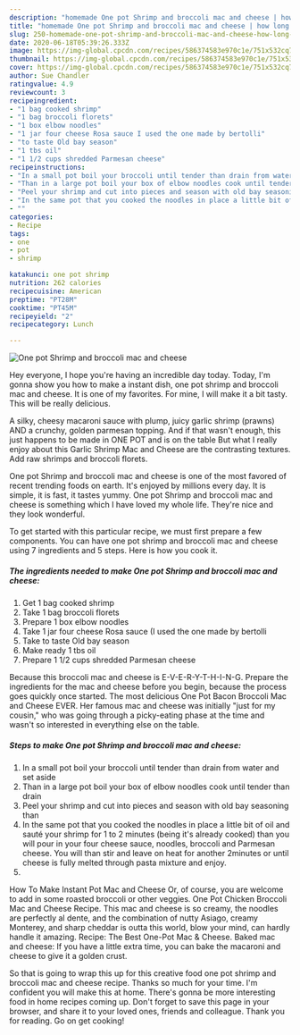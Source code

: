 ```yaml
---
description: "homemade One pot Shrimp and broccoli mac and cheese | how long to cook One pot Shrimp and broccoli mac and cheese"
title: "homemade One pot Shrimp and broccoli mac and cheese | how long to cook One pot Shrimp and broccoli mac and cheese"
slug: 250-homemade-one-pot-shrimp-and-broccoli-mac-and-cheese-how-long-to-cook-one-pot-shrimp-and-broccoli-mac-and-cheese
date: 2020-06-18T05:39:26.333Z
image: https://img-global.cpcdn.com/recipes/586374583e970c1e/751x532cq70/one-pot-shrimp-and-broccoli-mac-and-cheese-recipe-main-photo.jpg
thumbnail: https://img-global.cpcdn.com/recipes/586374583e970c1e/751x532cq70/one-pot-shrimp-and-broccoli-mac-and-cheese-recipe-main-photo.jpg
cover: https://img-global.cpcdn.com/recipes/586374583e970c1e/751x532cq70/one-pot-shrimp-and-broccoli-mac-and-cheese-recipe-main-photo.jpg
author: Sue Chandler
ratingvalue: 4.9
reviewcount: 3
recipeingredient:
- "1 bag cooked shrimp"
- "1 bag broccoli florets"
- "1 box elbow noodles"
- "1 jar four cheese Rosa sauce I used the one made by bertolli"
- "to taste Old bay season"
- "1 tbs oil"
- "1 1/2 cups shredded Parmesan cheese"
recipeinstructions:
- "In a small pot boil your broccoli until tender than drain from water and set aside"
- "Than in a large pot boil your box of elbow noodles cook until tender than drain"
- "Peel your shrimp and cut into pieces and season with old bay seasoning than"
- "In the same pot that you cooked the noodles in place a little bit of oil and sauté your shrimp for 1 to 2 minutes (being it&#39;s already cooked) than you will pour in your four cheese sauce, noodles, broccoli and Parmesan cheese. You will than stir and leave on heat for another 2minutes or until cheese is fully melted through pasta mixture and enjoy."
- ""
categories:
- Recipe
tags:
- one
- pot
- shrimp

katakunci: one pot shrimp 
nutrition: 262 calories
recipecuisine: American
preptime: "PT28M"
cooktime: "PT45M"
recipeyield: "2"
recipecategory: Lunch

---
```



![One pot Shrimp and broccoli mac and cheese](https://img-global.cpcdn.com/recipes/586374583e970c1e/751x532cq70/one-pot-shrimp-and-broccoli-mac-and-cheese-recipe-main-photo.jpg)

Hey everyone, I hope you're having an incredible day today. Today, I'm gonna show you how to make a instant dish, one pot shrimp and broccoli mac and cheese. It is one of my favorites. For mine, I will make it a bit tasty. This will be really delicious.

A silky, cheesy macaroni sauce with plump, juicy garlic shrimp (prawns) AND a crunchy, golden parmesan topping. And if that wasn&#39;t enough, this just happens to be made in ONE POT and is on the table But what I really enjoy about this Garlic Shrimp Mac and Cheese are the contrasting textures. Add raw shrimps and broccoli florets.

One pot Shrimp and broccoli mac and cheese is one of the most favored of recent trending foods on earth. It's enjoyed by millions every day. It is simple, it is fast, it tastes yummy. One pot Shrimp and broccoli mac and cheese is something which I have loved my whole life. They're nice and they look wonderful.


To get started with this particular recipe, we must first prepare a few components. You can have one pot shrimp and broccoli mac and cheese using 7 ingredients and 5 steps. Here is how you cook it.

<!--inarticleads1-->

##### The ingredients needed to make One pot Shrimp and broccoli mac and cheese:

1. Get 1 bag cooked shrimp
1. Take 1 bag broccoli florets
1. Prepare 1 box elbow noodles
1. Take 1 jar four cheese Rosa sauce (I used the one made by bertolli
1. Take to taste Old bay season
1. Make ready 1 tbs oil
1. Prepare 1 1/2 cups shredded Parmesan cheese


Because this broccoli mac and cheese is E-V-E-R-Y-T-H-I-N-G. Prepare the ingredients for the mac and cheese before you begin, because the process goes quickly once started. The most delicious One Pot Bacon Broccoli Mac and Cheese EVER. Her famous mac and cheese was initially &#34;just for my cousin,&#34; who was going through a picky-eating phase at the time and wasn&#39;t so interested in everything else on the table. 

<!--inarticleads2-->

##### Steps to make One pot Shrimp and broccoli mac and cheese:

1. In a small pot boil your broccoli until tender than drain from water and set aside
1. Than in a large pot boil your box of elbow noodles cook until tender than drain
1. Peel your shrimp and cut into pieces and season with old bay seasoning than
1. In the same pot that you cooked the noodles in place a little bit of oil and sauté your shrimp for 1 to 2 minutes (being it&#39;s already cooked) than you will pour in your four cheese sauce, noodles, broccoli and Parmesan cheese. You will than stir and leave on heat for another 2minutes or until cheese is fully melted through pasta mixture and enjoy.
1. 


How To Make Instant Pot Mac and Cheese Or, of course, you are welcome to add in some roasted broccoli or other veggies. One Pot Chicken Broccoli Mac and Cheese Recipe. This mac and cheese is so creamy, the noodles are perfectly al dente, and the combination of nutty Asiago, creamy Monterey, and sharp cheddar is outta this world, blow your mind, can hardly handle it amazing. Recipe: The Best One-Pot Mac &amp; Cheese. Baked mac and cheese: If you have a little extra time, you can bake the macaroni and cheese to give it a golden crust. 

So that is going to wrap this up for this creative food one pot shrimp and broccoli mac and cheese recipe. Thanks so much for your time. I'm confident you will make this at home. There's gonna be more interesting food in home recipes coming up. Don't forget to save this page in your browser, and share it to your loved ones, friends and colleague. Thank you for reading. Go on get cooking!

